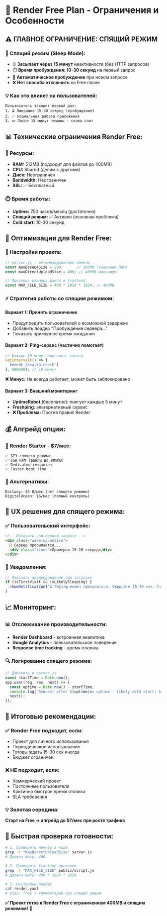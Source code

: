 # 🚨 Render Free Plan - Ограничения и Особенности

## ⚠️ **ГЛАВНОЕ ОГРАНИЧЕНИЕ: СПЯЩИЙ РЕЖИМ**

### 🛌 **Спящий режим (Sleep Mode):**
- ⏰ **Засыпает через 15 минут** неактивности (без HTTP запросов)
- ⏱️ **Время пробуждения: 10-30 секунд** на первый запрос
- 🔄 **Автоматическое пробуждение** при новом запросе
- ❌ **Нет способа отключить** на Free плане

### 💡 **Как это влияет на пользователей:**
```
Пользователь заходит первый раз:
1. ⏳ Ожидание 15-30 секунд (пробуждение)
2. ✅ Нормальная работа приложения
3. 💤 После 15 минут тишины - снова спит
```

## 📊 **Технические ограничения Render Free:**

### 💾 **Ресурсы:**
- **RAM:** 512MB (подходит для файлов до 400MB)
- **CPU:** Shared (делим с другими)  
- **Диск:** Неограничен
- **Bandwidth:** Неограничен
- **SSL:** ✅ Бесплатный

### ⏱️ **Время работы:**
- **Uptime:** 750 часов/месяц (достаточно)
- **Спящий режим:** ✅ Активен (основная проблема)
- **Cold start:** 10-30 секунд

## 🎯 **Оптимизация для Render Free:**

### 🔧 **Настройки проекта:**
```javascript
// server.js - оптимизированные лимиты
const maxBase64Size = 200;      // 200MB (экономим RAM)
const maxDirectUploadSize = 400; // 400MB максимум

// Проверка размера файла в frontend
const MAX_FILE_SIZE = 400 * 1024 * 1024; // 400MB
```

### ⚡ **Стратегия работы со спящим режимом:**

#### **Вариант 1: Принять ограничение**
- Предупредить пользователей о возможной задержке
- Добавить лоадер "Пробуждение сервера..."
- Показать примерное время ожидания

#### **Вариант 2: Ping-сервис (частично помогает)**
```javascript
// Каждые 10 минут пинговать сервер
setInterval(() => {
  fetch('/health-check')
}, 600000); // 10 минут
```
**❌ Минус:** Не всегда работает, может быть заблокировано

#### **Вариант 3: Внешний мониторинг**
- **UptimeRobot** (бесплатно): пингует каждые 5 минут
- **Freshping**: альтернативный сервис
- **❌ Проблема:** Против правил Render

## 💰 **Апгрейд опции:**

### 🥇 **Render Starter - $7/мес:**
```
✅ БЕЗ спящего режима
✅ 1GB RAM (файлы до 800MB)  
✅ Dedicated resources
✅ Faster boot time
```

### 🥈 **Альтернативы:**
```
Railway: $5-8/мес (нет спящего режима)
DigitalOcean: $6/мес (полный контроль)
```

## 🎨 **UX решения для спящего режима:**

### ✅ **Пользовательский интерфейс:**
```html
<!-- Показать при первом запросе -->
<div class="wake-up-notice">
  🛌 Сервер просыпается... 
  <div class="timer">Примерно 15-20 секунд</div>
</div>
```

### 🔔 **Уведомления:**
```javascript
// Показать предупреждение при загрузке
if (isFirstVisit && isLikelySleeping) {
  showNotification('⏳ Сервер может просыпаться. Ожидайте 15-30 сек.');
}
```

## 📈 **Мониторинг:**

### 📊 **Отслеживание производительности:**
- **Render Dashboard** - встроенная аналитика
- **Google Analytics** - пользовательское поведение  
- **Response time tracking** - время отклика

### 🔍 **Логирование спящего режима:**
```javascript
// Добавить в server.js
const startTime = Date.now();
app.use((req, res, next) => {
  const uptime = Date.now() - startTime;
  console.log(`Request after ${uptime}ms uptime - likely cold start: ${uptime < 30000}`);
  next();
});
```

## 🎯 **Итоговые рекомендации:**

### ✅ **Render Free подходит, если:**
- Проект для личного использования
- Периодическое использование  
- Готовы ждать 15-30 сек иногда
- Бюджет ограничен

### ❌ **НЕ подходит, если:**
- Коммерческий проект
- Постоянные пользователи
- Критично быстрое время отклика
- SLA требования

### 💡 **Золотая середина:**
**Старт на Free → апгрейд до $7/мес при росте трафика**

## 🚀 **Быстрая проверка готовности:**

```bash
# 1. Проверить лимиты в коде
grep -r "maxDirectUploadSize" server.js
# Должно быть: 400

# 2. Проверить frontend проверки  
grep -r "MAX_FILE_SIZE" public/script.js
# Должно быть: 400 * 1024 * 1024

# 3. Настройки Render
cat render.yaml
# plan: free + комментарий про спящий режим
```

**✅ Проект готов к Render Free с ограничением 400MB и спящим режимом!** 🎯